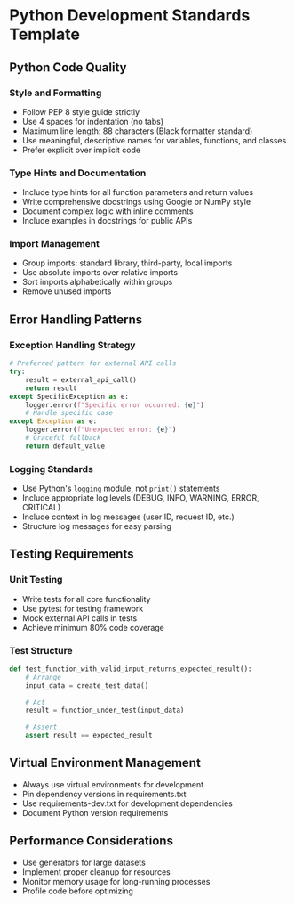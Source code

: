# Python Development Standards Template

## Python Code Quality

### Style and Formatting
- Follow PEP 8 style guide strictly
- Use 4 spaces for indentation (no tabs)
- Maximum line length: 88 characters (Black formatter standard)
- Use meaningful, descriptive names for variables, functions, and classes
- Prefer explicit over implicit code

### Type Hints and Documentation
- Include type hints for all function parameters and return values
- Write comprehensive docstrings using Google or NumPy style
- Document complex logic with inline comments
- Include examples in docstrings for public APIs

### Import Management
- Group imports: standard library, third-party, local imports
- Use absolute imports over relative imports
- Sort imports alphabetically within groups
- Remove unused imports

## Error Handling Patterns

### Exception Handling Strategy
```python
# Preferred pattern for external API calls
try:
    result = external_api_call()
    return result
except SpecificException as e:
    logger.error(f"Specific error occurred: {e}")
    # Handle specific case
except Exception as e:
    logger.error(f"Unexpected error: {e}")
    # Graceful fallback
    return default_value
```

### Logging Standards
- Use Python's `logging` module, not `print()` statements
- Include appropriate log levels (DEBUG, INFO, WARNING, ERROR, CRITICAL)
- Include context in log messages (user ID, request ID, etc.)
- Structure log messages for easy parsing

## Testing Requirements

### Unit Testing
- Write tests for all core functionality
- Use pytest for testing framework
- Mock external API calls in tests
- Achieve minimum 80% code coverage

### Test Structure
```python
def test_function_with_valid_input_returns_expected_result():
    # Arrange
    input_data = create_test_data()
    
    # Act
    result = function_under_test(input_data)
    
    # Assert
    assert result == expected_result
```

## Virtual Environment Management
- Always use virtual environments for development
- Pin dependency versions in requirements.txt
- Use requirements-dev.txt for development dependencies
- Document Python version requirements

## Performance Considerations
- Use generators for large datasets
- Implement proper cleanup for resources
- Monitor memory usage for long-running processes
- Profile code before optimizing
